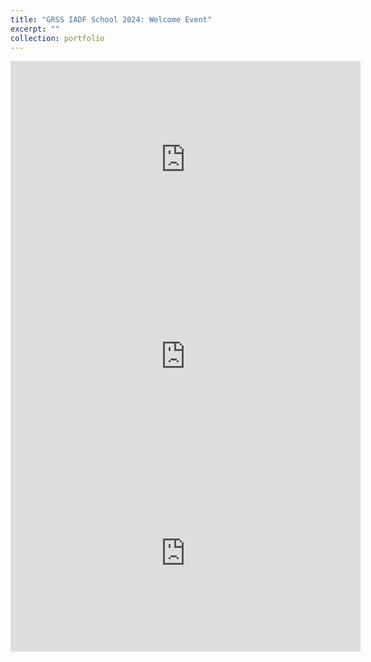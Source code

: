 ```yaml
---
title: "GRSS IADF School 2024: Welcome Event"
excerpt: ""
collection: portfolio
---
```



<div id="small, myiframe">
            <iframe width="560" height="315" src="https://www.youtube.com/embed/dKKh8tpzVLE?si=lJ4d2Y5Wvy4zi5mT" title="YouTube video player" frameborder="0" allow="accelerometer; autoplay; clipboard-write; encrypted-media; gyroscope; picture-in-picture; web-share" referrerpolicy="strict-origin-when-cross-origin" allowfullscreen></iframe>
</div>

<div id="small, myiframe">
            <iframe width="560" height="315" src="https://www.youtube.com/embed/y5f0lguE2fo?si=pIO5E1ICQ8Q3hIv8" title="YouTube video player" frameborder="0" allow="accelerometer; autoplay; clipboard-write; encrypted-media; gyroscope; picture-in-picture; web-share" referrerpolicy="strict-origin-when-cross-origin" allowfullscreen></iframe>
</div>

<div id="small, myiframe">
            <iframe width="560" height="315" src="https://www.youtube.com/embed/QzJADO7DEsQ?si=4DGhiHPQb20biyHa" title="YouTube video player" frameborder="0" allow="accelerometer; autoplay; clipboard-write; encrypted-media; gyroscope; picture-in-picture; web-share" referrerpolicy="strict-origin-when-cross-origin" allowfullscreen></iframe>
</div>